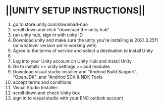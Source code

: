 # ||UNITY SETUP INSTRUCTIONS||

1. go to store.unity.com/download-nuo 
2. scroll down and click "download the unity hub"
3. run unity hub, sign in with unity ID
4. Download unity and make sure the unity you're installing is 2021.3.25f1 (or whatever version we're working with)
5. Agree to the terms of service and select a destination to install Unity
6. 
7. Log into your Unity account on Unity Hub and install Unity
8. Go to installs >> unity settings >> add modules
9. Download visual studio installer and "Andriod Build Support", "OpenJDK", and "Andriod SDK & NDK Tools
10. accept terms and conditions
11. Visual Studio Installer:
13. scroll down and check Unity box
14. sign in to visual studio with your ENC outlook account
